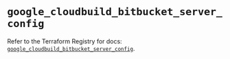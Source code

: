 # `google_cloudbuild_bitbucket_server_config`

Refer to the Terraform Registry for docs: [`google_cloudbuild_bitbucket_server_config`](https://registry.terraform.io/providers/hashicorp/google-beta/6.50.0/docs/resources/google_cloudbuild_bitbucket_server_config).

